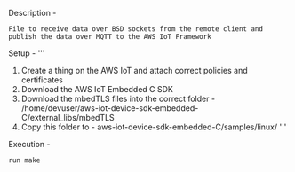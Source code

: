 Description - 
```
File to receive data over BSD sockets from the remote client and publish the data over MQTT to the AWS IoT Framework
```

Setup -
'''
1. Create a thing on the AWS IoT and attach correct policies and certificates
2. Download the AWS IoT Embedded C SDK
3. Download the mbedTLS files into the correct folder - /home/devuser/aws-iot-device-sdk-embedded-C/external_libs/mbedTLS
4. Copy this folder to - aws-iot-device-sdk-embedded-C/samples/linux/
'''

Execution - 
```
run make
```
